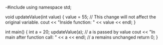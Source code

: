 -#include <iostream>
using namespace std;

void updateValue(int value) {
    value = 55; // This change will not affect the original variable.
    cout << "Inside function: " << value << endl;
}

int main() {
    int a = 20;
    updateValue(a); // a is passed by value
    cout << "In main after function call: " << a << endl; // a remains unchanged
    return 0;
}
